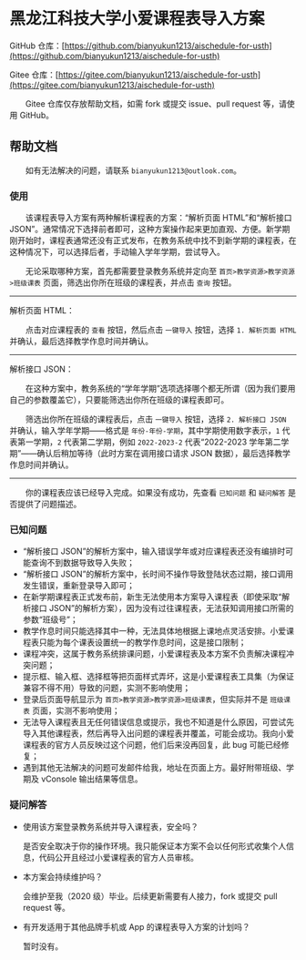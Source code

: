 # 黑龙江科技大学小爱课程表导入方案

GitHub 仓库：[https://github.com/bianyukun1213/aischedule-for-usth](https://github.com/bianyukun1213/aischedule-for-usth)

Gitee 仓库：[https://gitee.com/bianyukun1213/aischedule-for-usth](https://gitee.com/bianyukun1213/aischedule-for-usth)

&emsp;&emsp;Gitee 仓库仅存放帮助文档，如需 fork 或提交 issue、pull request 等，请使用 GitHub。

## 帮助文档

&emsp;&emsp;如有无法解决的问题，请联系 `bianyukun1213@outlook.com`。

### 使用

&emsp;&emsp;该课程表导入方案有两种解析课程表的方案：“解析页面 HTML”和“解析接口 JSON”。通常情况下选择前者即可，这种方案操作起来更加直观、方便。新学期刚开始时，课程表通常还没有正式发布，在教务系统中找不到新学期的课程表，在这种情况下，可以选择后者，手动输入学年学期，尝试导入。

&emsp;&emsp;无论采取哪种方案，首先都需要登录教务系统并定向至 `首页>教学资源>教学资源>班级课表` 页面，筛选出你所在班级的课程表，并点击 `查询` 按钮。

---

解析页面 HTML：

&emsp;&emsp;点击对应课程表的 `查看` 按钮，然后点击 `一键导入` 按钮，选择 `1. 解析页面 HTML` 并确认，最后选择教学作息时间并确认。

---

解析接口 JSON：

&emsp;&emsp;在这种方案中，教务系统的“学年学期”选项选择哪个都无所谓（因为我们要用自己的参数覆盖它），只要能筛选出你所在班级的课程表即可。

&emsp;&emsp;筛选出你所在班级的课程表后，点击 `一键导入` 按钮，选择 `2. 解析接口 JSON` 并确认，输入学年学期——格式是 `年份-年份-学期`，其中学期使用数字表示，`1` 代表第一学期，`2` 代表第二学期，例如 `2022-2023-2` 代表“2022-2023 学年第二学期”——确认后稍加等待（此时方案在调用接口请求 JSON 数据），最后选择教学作息时间并确认。

---

&emsp;&emsp;你的课程表应该已经导入完成。如果没有成功，先查看 `已知问题` 和 `疑问解答` 是否提供了问题描述。

### 已知问题

- “解析接口 JSON”的解析方案中，输入错误学年或对应课程表还没有编排时可能查询不到数据导致导入失败；
- “解析接口 JSON”的解析方案中，长时间不操作导致登陆状态过期，接口调用发生错误，重新登录导入即可；
- 在新学期课程表正式发布前，新生无法使用本方案导入课程表（即使采取“解析接口 JSON”的解析方案），因为没有过往课程表，无法获知调用接口所需的参数“班级号”；
- 教学作息时间只能选择其中一种，无法具体地根据上课地点灵活安排。小爱课程表只能为每个课表设置统一的教学作息时间，这是接口限制；
- 课程冲突，这属于教务系统排课问题，小爱课程表及本方案不负责解决课程冲突问题；
- 提示框、输入框、选择框等把页面样式弄坏，这是小爱课程表工具集（为保证兼容不得不用）导致的问题，实测不影响使用；
- 登录后页面导航显示为 `首页>教学资源>教学资源>班级课表`，但实际并不是 `班级课表` 页面，实测不影响使用；
- 无法导入课程表且无任何错误信息或提示，我也不知道是什么原因，可尝试先导入其他课程表，然后再导入出问题的课程表并覆盖，可能会成功。我向小爱课程表的官方人员反映过这个问题，他们后来没再回复，此 bug 可能已经修复；
- 遇到其他无法解决的问题可发邮件给我，地址在页面上方。最好附带班级、学期及 vConsole 输出结果等信息。

### 疑问解答

- 使用该方案登录教务系统并导入课程表，安全吗？

  是否安全取决于你的操作环境。我只能保证本方案不会以任何形式收集个人信息，代码公开且经过小爱课程表的官方人员审核。

- 本方案会持续维护吗？

  会维护至我（2020 级）毕业。后续更新需要有人接力，fork 或提交 pull request 等。

- 有开发适用于其他品牌手机或 App 的课程表导入方案的计划吗？

  暂时没有。
